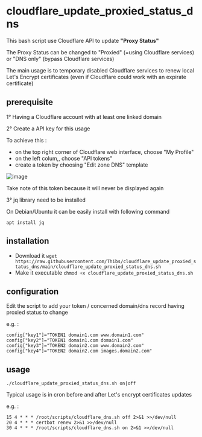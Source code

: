 # cloudflare_update_proxied_status_dns

This bash script use Cloudflare API to update **"Proxy Status"** 

The Proxy Status can be changed to "Proxied" (=using Cloudflare services) or "DNS only" (bypass Cloudflare services)

The main usage is to temporary disabled Cloudflare services to renew local Let's Encrypt certificates (even if Cloudflare could work with an expirate certificate)

## prerequisite

1° Having a Cloudflare account with at least one linked domain

2° Create a API key for this usage

To achieve this :

- on the top right corner of Cloudflare web interface, choose "My Profile"
- on the left colum,, choose "API tokens"
- create a token by choosing "Edit zone DNS" template

![image](https://github.com/user-attachments/assets/72c93d27-2059-49af-99e7-42d87964b893)

Take note of this token because it will never be displayed again

3° jq library need to be installed

On Debian/Ubuntu it can be easily install with following command

`apt install jq`

## installation

- Download it `wget https://raw.githubusercontent.com/Thibs/cloudflare_update_proxied_status_dns/main/cloudflare_update_proxied_status_dns.sh`
- Make it executable `chmod +x cloudflare_update_proxied_status_dns.sh`

## configuration

Edit the script to add your token / concerned domain/dns record having proxied status to change

e.g. :

```
config["key1"]="TOKEN1 domain1.com www.domain1.com"
config["key2"]="TOKEN1 domain1.com domain1.com"
config["key3"]="TOKEN2 domain2.com www.domain2.com"
config["key4"]="TOKEN2 domain2.com images.domain2.com"
```

## usage

`./cloudflare_update_proxied_status_dns.sh on|off`

Typical usage is in cron before and after Let's encrypt certificates updates

e.g. :

```
15 4 * * * /root/scripts/cloudflare_dns.sh off 2>&1 >>/dev/null
20 4 * * * certbot renew 2>&1 >>/dev/null
30 4 * * * /root/scripts/cloudflare_dns.sh on 2>&1 >>/dev/null
```
